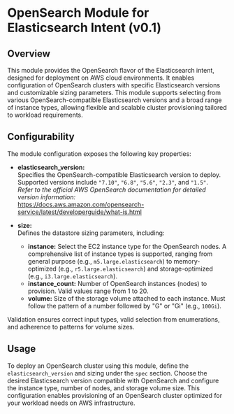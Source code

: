 # OpenSearch Module for Elasticsearch Intent (v0.1)

## Overview

This module provides the OpenSearch flavor of the Elasticsearch intent, designed for deployment on AWS cloud environments. It enables configuration of OpenSearch clusters with specific Elasticsearch versions and customizable sizing parameters. This module supports selecting from various OpenSearch-compatible Elasticsearch versions and a broad range of instance types, allowing flexible and scalable cluster provisioning tailored to workload requirements.

## Configurability

The module configuration exposes the following key properties:

- **elasticsearch_version:**  
  Specifies the OpenSearch-compatible Elasticsearch version to deploy. Supported versions include `"7.10"`, `"6.8"`, `"5.6"`, `"2.3"`, and `"1.5"`.  
  *Refer to the official AWS OpenSearch documentation for detailed version information:*  
  https://docs.aws.amazon.com/opensearch-service/latest/developerguide/what-is.html

- **size:**  
  Defines the datastore sizing parameters, including:  
  - **instance:** Select the EC2 instance type for the OpenSearch nodes. A comprehensive list of instance types is supported, ranging from general purpose (e.g., `m5.large.elasticsearch`) to memory-optimized (e.g., `r5.large.elasticsearch`) and storage-optimized (e.g., `i3.large.elasticsearch`).  
  - **instance_count:** Number of OpenSearch instances (nodes) to provision. Valid values range from 1 to 20.  
  - **volume:** Size of the storage volume attached to each instance. Must follow the pattern of a number followed by "G" or "Gi" (e.g., `100Gi`).

Validation ensures correct input types, valid selection from enumerations, and adherence to patterns for volume sizes.

## Usage

To deploy an OpenSearch cluster using this module, define the `elasticsearch_version` and sizing under the `spec` section. Choose the desired Elasticsearch version compatible with OpenSearch and configure the instance type, number of nodes, and storage volume size. This configuration enables provisioning of an OpenSearch cluster optimized for your workload needs on AWS infrastructure.


